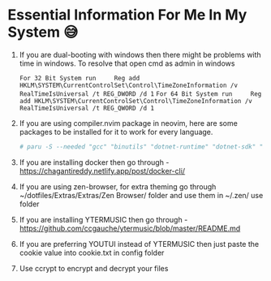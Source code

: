 # Essential Information For Me In My System 😅

1. If you are dual-booting with windows then there might be problems with time in windows. To resolve that open cmd as admin in windows
    
    ```For 32 Bit System run     Reg add HKLM\SYSTEM\CurrentControlSet\Control\TimeZoneInformation /v RealTimeIsUniversal /t REG_DWORD /d 1```
    ```For 64 Bit System run     Reg add HKLM\SYSTEM\CurrentControlSet\Control\TimeZoneInformation /v RealTimeIsUniversal /t REG_QWORD /d 1```

2. If you are using compiler.nvim package in neovim, here are some packages to be installed for it to work for every language. 

    ```bash
    # paru -S --needed "gcc" "binutils" "dotnet-runtime" "dotnet-sdk" "aspnet-runtime" "mono" "jdk-openjdk" "dart" "kotlin" "elixir" "npm" "nodejs" "typescript" "make" "go" "nasm" "r" "nuitka" "python" "ruby" "perl" "lua" "pyinstaller" "swift-language" "flutter-bin" "gcc-fortran" "fortran-fpm-bin"
    ```

3. If you are installing docker then go through - https://chagantireddy.netlify.app/post/docker-cli/

4. If you are using zen-browser, for extra theming go through ~/dotfiles/Extras/Extras/Zen Browser/ folder and use them in ~/.zen/ use folder

5. If you are installing YTERMUSIC then go through - https://github.com/ccgauche/ytermusic/blob/master/README.md

6. If you are preferring YOUTUI instead of YTERMUSIC then just paste the cookie value into cookie.txt in config folder

7. Use ccrypt to encrypt and decrypt your files
